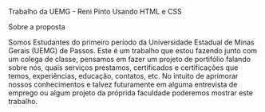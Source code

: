 Trabalho da UEMG - Reni Pinto
Usando HTML e CSS

Sobre a proposta

Somos Estudantes do primeiro período da Universidade Estadual de Minas Gerais (UEMG) de Passos. Este é um trabalho que estou fazendo junto com um colega de classe, pensamos em fazer um projeto de portifólio falando sobre nós, quais serviços prestamos, certificados e certificações que temos, experiências, educação, contatos, etc. No intuito de aprimorar nossos conhecimentos e talvez futuramente em alguma entrevista de emprego ou algum projeto da próprida faculdade poderemos mostrar este trabalho.
